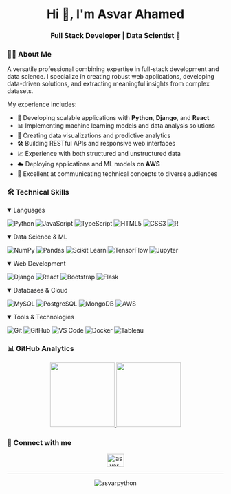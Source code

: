 
<h1 align="center">Hi 👋, I'm Asvar Ahamed</h1> <h3 align="center">Full Stack Developer | Data Scientist 🚀</h3>



### 👨‍💻 About Me
A versatile professional combining expertise in full-stack development and data science. I specialize in creating robust web applications, developing data-driven solutions, and extracting meaningful insights from complex datasets. 

My experience includes:

- 🔭 Developing scalable applications with **Python**, **Django**, and **React**
- 📊 Implementing machine learning models and data analysis solutions
- 🌱 Creating data visualizations and predictive analytics
- 🛠️ Building RESTful APIs and responsive web interfaces
- 📈 Experience with both structured and unstructured data
- ☁️ Deploying applications and ML models on **AWS**
- 💬 Excellent at communicating technical concepts to diverse audiences

### 🛠️ Technical Skills

<details open>
<summary>Languages</summary>

![Python](https://img.shields.io/badge/Python-3776AB?style=for-the-badge&logo=python&logoColor=white)
![JavaScript](https://img.shields.io/badge/JavaScript-F7DF1E?style=for-the-badge&logo=javascript&logoColor=black)
![TypeScript](https://img.shields.io/badge/TypeScript-007ACC?style=for-the-badge&logo=typescript&logoColor=white)
![HTML5](https://img.shields.io/badge/HTML5-E34F26?style=for-the-badge&logo=html5&logoColor=white)
![CSS3](https://img.shields.io/badge/CSS3-1572B6?style=for-the-badge&logo=css3&logoColor=white)
![R](https://img.shields.io/badge/R-276DC3?style=for-the-badge&logo=r&logoColor=white)
</details>

<details open>
<summary>Data Science & ML</summary>

![NumPy](https://img.shields.io/badge/NumPy-013243?style=for-the-badge&logo=numpy&logoColor=white)
![Pandas](https://img.shields.io/badge/Pandas-150458?style=for-the-badge&logo=pandas&logoColor=white)
![Scikit Learn](https://img.shields.io/badge/Scikit_Learn-F7931E?style=for-the-badge&logo=scikit-learn&logoColor=white)
![TensorFlow](https://img.shields.io/badge/TensorFlow-FF6F00?style=for-the-badge&logo=tensorflow&logoColor=white)
![Jupyter](https://img.shields.io/badge/Jupyter-F37626?style=for-the-badge&logo=jupyter&logoColor=white)
</details>

<details open>
<summary>Web Development</summary>

![Django](https://img.shields.io/badge/Django-092E20?style=for-the-badge&logo=django&logoColor=white)
![React](https://img.shields.io/badge/React-20232A?style=for-the-badge&logo=react&logoColor=61DAFB)
![Bootstrap](https://img.shields.io/badge/Bootstrap-563D7C?style=for-the-badge&logo=bootstrap&logoColor=white)
![Flask](https://img.shields.io/badge/Flask-000000?style=for-the-badge&logo=flask&logoColor=white)
</details>

<details open>
<summary>Databases & Cloud</summary>

![MySQL](https://img.shields.io/badge/MySQL-005C84?style=for-the-badge&logo=mysql&logoColor=white)
![PostgreSQL](https://img.shields.io/badge/PostgreSQL-316192?style=for-the-badge&logo=postgresql&logoColor=white)
![MongoDB](https://img.shields.io/badge/MongoDB-47A248?style=for-the-badge&logo=mongodb&logoColor=white)
![AWS](https://img.shields.io/badge/AWS-232F3E?style=for-the-badge&logo=amazon-aws&logoColor=white)
</details>

<details open>
<summary>Tools & Technologies</summary>

![Git](https://img.shields.io/badge/Git-F05032?style=for-the-badge&logo=git&logoColor=white)
![GitHub](https://img.shields.io/badge/GitHub-100000?style=for-the-badge&logo=github&logoColor=white)
![VS Code](https://img.shields.io/badge/VS_Code-007ACC?style=for-the-badge&logo=visual-studio-code&logoColor=white)
![Docker](https://img.shields.io/badge/Docker-2496ED?style=for-the-badge&logo=docker&logoColor=white)
![Tableau](https://img.shields.io/badge/Tableau-E97627?style=for-the-badge&logo=tableau&logoColor=white)
</details>

### 📊 GitHub Analytics

<p align="center">
  <a href="https://github.com/asvarpython">
    <img height="150em" src="https://github-readme-stats.vercel.app/api?username=asvarpython&show_icons=true&theme=github_dark&include_all_commits=true&count_private=true"/>
    <img height="150em" src="https://github-readme-stats.vercel.app/api/top-langs/?username=asvarpython&layout=compact&langs_count=8&theme=github_dark"/>
  </a>
</p>



### 🤝 Connect with me
<p align="center">
<a href="https://linkedin.com/in/asvar" target="blank"><img align="center" 
src="https://raw.githubusercontent.com/rahuldkjain/github-profile-readme-generator/master/src/images/icons/Social/linked-in-alt.svg" alt="asvar-ahamed" height="30" width="40" /></a>
</p>

---

<p align="center">
  <img src="https://komarev.com/ghpvc/?username=asvarpython&label=Profile%20views&color=0e75b6&style=flat" alt="asvarpython" />
</p>

